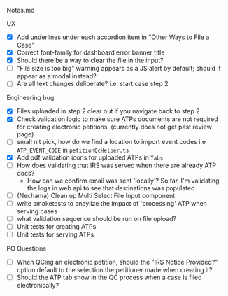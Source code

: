 Notes.md

UX 
- [x] Add underlines under each accordion item in "Other Ways to File a Case"
- [x] Correct font-family for dashboard error banner title 
- [x] Should there be a way to clear the file in the input?
- [ ] "File size is too big" warning appears as a JS alert by default; should it appear as a modal instead?
- [ ] Are all text changes deliberate? i.e. start case step 2

Engineering bug
- [x] Files uploaded in step 2 clear out if you navigate back to step 2
- [x] Check validation logic to make sure ATPs documents are not required for creating electronic petitions. (currently does not get past review page)
- [ ] small nit pick, how do we find a location to import event codes i.e `ATP_EVENT_CODE` in `petitionQcHelper.ts`
- [x] Add pdf validation icons for uploaded ATPs in `Tabs`
- [ ] How does validating that IRS was served when there are already ATP docs?
    - How can we confirm email was sent 'locally'? So far, I'm validating the logs in web api to see that destinations was populated
- [ ] (Nechama) Clean up Multi Select File Input component
- [ ] write smoketests to anaylize the impact of 'processing' ATP when serving cases
- [ ] what validation sequence should be run on file upload?
- [ ] Unit tests for creating ATPs
- [ ] Unit tests for serving ATPs

PO Questions
- [ ] When QCing an electronic petition, should the "IRS Notice Provided?" option default to the selection the petitioner made when creating it?
- [ ] Should the ATP tab show in the QC process when a case is filed electronically?
